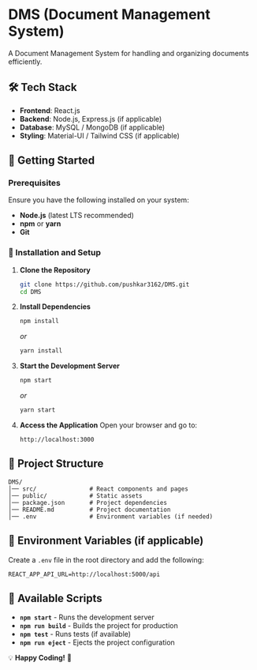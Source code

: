 # DMS (Document Management System)

A  Document Management System for handling and organizing documents efficiently.

## 🛠 Tech Stack

- **Frontend**: React.js  
- **Backend**: Node.js, Express.js (if applicable)  
- **Database**: MySQL / MongoDB (if applicable)  
- **Styling**: Material-UI / Tailwind CSS (if applicable)  

## 🚀 Getting Started

### Prerequisites

Ensure you have the following installed on your system:

- **Node.js** (latest LTS recommended)  
- **npm** or **yarn**  
- **Git**  

### 🔧 Installation and Setup

1. **Clone the Repository**
   ```sh
   git clone https://github.com/pushkar3162/DMS.git
   cd DMS
   ```

2. **Install Dependencies**
   ```sh
   npm install
   ```
   _or_
   ```sh
   yarn install
   ```

3. **Start the Development Server**
   ```sh
   npm start
   ```
   _or_
   ```sh
   yarn start
   ```

4. **Access the Application**
   Open your browser and go to:  
   ```
   http://localhost:3000
   ```

## 📂 Project Structure

```
DMS/
│── src/               # React components and pages
│── public/            # Static assets
│── package.json       # Project dependencies
│── README.md          # Project documentation
│── .env               # Environment variables (if needed)
```

## 📌 Environment Variables (if applicable)

Create a `.env` file in the root directory and add the following:

```
REACT_APP_API_URL=http://localhost:5000/api
```

## 💚 Available Scripts

- **`npm start`** - Runs the development server  
- **`npm run build`** - Builds the project for production  
- **`npm test`** - Runs tests (if available)  
- **`npm run eject`** - Ejects the project configuration  

  



💡 **Happy Coding!** 🚀  

